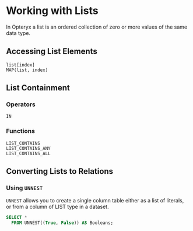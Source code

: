 # Working with Lists

In Opteryx a list is an ordered collection of zero or more values of the same data type.

## Accessing List Elements

`list[index]`   
`MAP(list, index)`

## List Containment

### Operators

`IN`

### Functions

`LIST_CONTAINS`   
`LIST_CONTAINS_ANY`   
`LIST_CONTAINS_ALL`

## Converting Lists to Relations

### Using `UNNEST`

`UNNEST` allows you to create a single column table either as a list of literals, or from a column of LIST type in a dataset.

~~~sql
SELECT * 
  FROM UNNEST((True, False)) AS Booleans;
~~~

